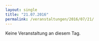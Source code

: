 ```yaml
---
layout: single
title: "21.07.2016"
permalink: /veranstaltungen/2016/07/21/
---
```


Keine Veranstaltung an diesem Tag.

